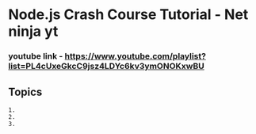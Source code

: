 # Node.js Crash Course Tutorial - Net ninja yt
### youtube link - https://www.youtube.com/playlist?list=PL4cUxeGkcC9jsz4LDYc6kv3ymONOKxwBU

## Topics
    1. 
    2.
    3. 
